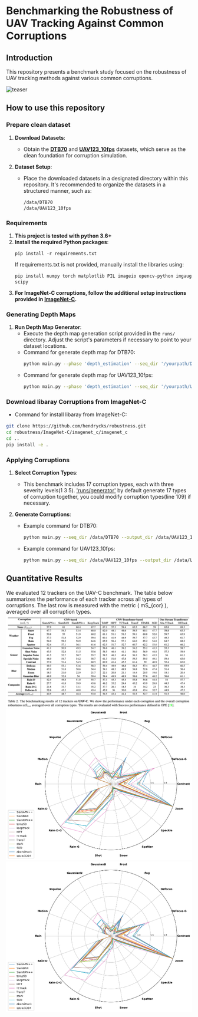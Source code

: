 # Benchmarking the Robustness of UAV Tracking Against Common Corruptions

## Introduction
This repository presents a benchmark study focused on the robustness of UAV tracking methods against various common corruptions.

![teaser](car_zoom_blur.gif)

## How to use this repository
### Prepare clean dataset
1. **Download Datasets**:
   - Obtain the [**DTB70**](https://github.com/flyers/drone-tracking) and [**UAV123_10fps**](https://cemse.kaust.edu.sa/ivul/uav123) datasets, which serve as the clean foundation for corruption simulation. 

2. **Dataset Setup**:
   - Place the downloaded datasets in a designated directory within this repository. It's recommended to organize the datasets in a structured manner, such as:
     ```
     /data/DTB70
     /data/UAV123_10fps
     ```
### Requirements
1. **This project is tested with python 3.6+**
2. **Install the required Python packages**:
   ```
   pip install -r requirements.txt
   ```
   If requirements.txt is not provided, manually install the libraries using:
   ```
   pip install numpy torch matplotlib PIL imageio opencv-python imgaug scipy
   ```
3. **For ImageNet-C corruptions, follow the additional setup instructions provided in [ImageNet-C](https://github.com/hendrycks/robustness).**

### Generating Depth Maps

1. **Run Depth Map Generator**:
   - Execute the depth map generation script provided in the `runs/` directory. Adjust the script's parameters if necessary to point to your dataset locations.
   - Command for generate depth map for DTB70:
     ```bash
     python main.py --phase 'depth_estimation' --seq_dir '/yourpath/DTB70'
     ```
   - Command for generate depth map for UAV123_10fps:
     ```bash
     python main.py --phase 'depth_estimation' --seq_dir '/yourpath/UAV123_10fps'
     ```
### Download libaray Corruptions from ImageNet-C
- Command for install libaray from ImageNet-C:
```bash
git clone https://github.com/hendrycks/robustness.git
cd robustness/ImageNet-C/imagenet_c/imagenet_c
cd ..
pip install -e .
```

### Applying Corruptions

1. **Select Corruption Types**:
   - This benchmark includes 17 corruption types, each with three severity levels(1 3 5).  ['runs/generator'](https://github.com/Xiaoqiong-Liu/UAV-C/blob/main/runs/generator.py) by default generate 17 types of corruption together, you could modify corruption types(line 109) if necessary.

2. **Generate Corruptions**:
   - Example command for DTB70:
     ```bash
     python main.py --seq_dir /data/DTB70 --output_dir /data/UAV123_10fps_noisy 
     ```
   - Example command for UAV123_10fps:
     ```bash
     python main.py --seq_dir /data/UAV123_10fps --output_dir /data/UAV123_10fps_noisy 
     ```

## Quantitative Results
We evaluated 12 trackers on the UAV-C benchmark. The table below summarizes the performance of each tracker across all types of corruptions. The last row is measured with the metric \( mS_{cor} \), averaged over all corruption types.
![Corruption Types](Performances.png)
![Success](radar_success.png)
![Precision](radar_precision.png)
